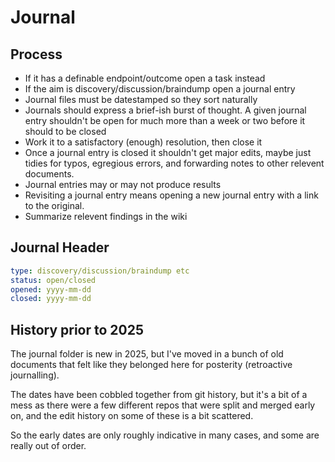 Journal
=======


Process
-------

* If it has a definable endpoint/outcome open a task instead
* If the aim is discovery/discussion/braindump open a journal entry
* Journal files must be datestamped so they sort naturally
* Journals should express a brief-ish burst of thought. A given journal entry shouldn't be open for much more than a week or two before it should to be closed
* Work it to a satisfactory (enough) resolution, then close it
* Once a journal entry is closed it shouldn't get major edits, maybe just tidies for typos, egregious errors, and forwarding notes to other relevent documents.
* Journal entries may or may not produce results
* Revisiting a journal entry means opening a new journal entry with a link to the original.
* Summarize relevent findings in the wiki


Journal Header
--------------


```yaml
type: discovery/discussion/braindump etc
status: open/closed
opened: yyyy-mm-dd
closed: yyyy-mm-dd
```


History prior to 2025
---------------------
The journal folder is new in 2025, but I've moved in a bunch of old documents that felt like they belonged here for posterity (retroactive journalling).

The dates have been cobbled together from git history, but it's a bit of a mess as there were a few different repos that were split and merged early on, and the edit history on some of these is a bit scattered.

So the early dates are only roughly indicative in many cases, and some are really out of order.



